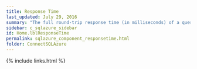 ```yaml
---
title: Response Time
last_updated: July 29, 2016
summary: "The full round-trip response time (in milliseconds) of a query representative of general workload (select 1, by default)."
sidebar: c_sqlazure_sidebar
id: Home.lblResponseTime
permalink: sqlazure_component_responsetime.html
folder: ConnectSQLAzure
---
```



{% include links.html %}
